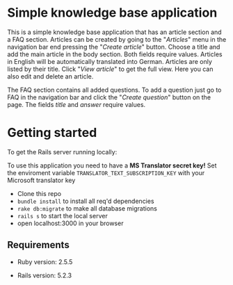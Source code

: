 # Simple knowledge base application

This is a simple knowledge base application that has an article section and a FAQ section.
Articles can  be created by going to the "*Articles*" menu in the navigation bar end pressing the
"*Create article*" button. 
Choose a title and add the main article in the body section. Both fields require  values.
Articles in English will be automatically translated into German.
Articles are only listed by their title. Click "*View article*" to get the full view. 
Here you can also edit and delete an article.

The FAQ section contains all added questions. To add a question just go to FAQ in the navigation bar and click 
the "*Create question*" button on the page. The fields *title* and *answer* require values.


# Getting started
To get the Rails server running locally:

To use this application you need to have a **MS Translator secret key!**
Set the enviroment variable `TRANSLATOR_TEXT_SUBSCRIPTION_KEY` with your Microsoft translator key

- Clone this repo
- `bundle install` to install all req'd dependencies
- `rake db:migrate` to make all database migrations
- `rails s` to start the local server
- open localhost:3000 in your browser



## Requirements

* Ruby version: 2.5.5

* Rails version: 5.2.3
